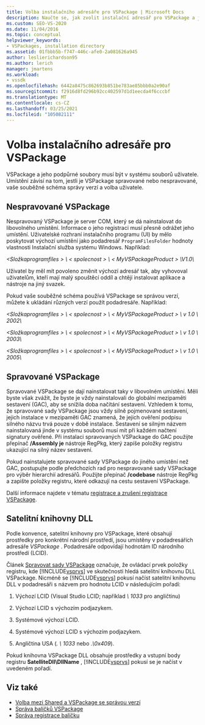 ```yaml
---
title: Volba instalačního adresáře pro VSPackage | Microsoft Docs
description: Naučte se, jak zvolit instalační adresář pro VSPackage a jeho podpůrné soubory pomocí faktorů, jako je například správa nebo nespravované.
ms.custom: SEO-VS-2020
ms.date: 11/04/2016
ms.topic: conceptual
helpviewer_keywords:
- VSPackages, installation directory
ms.assetid: 01fbbb5b-f747-446c-afe0-2a081626a945
author: leslierichardson95
ms.author: lerich
manager: jmartens
ms.workload:
- vssdk
ms.openlocfilehash: 6442a8475c862693b851be783ae85bbb0a2e90af
ms.sourcegitcommit: f2916d8fd296b92cc402597d1d1eecda4f6cccbf
ms.translationtype: MT
ms.contentlocale: cs-CZ
ms.lasthandoff: 03/25/2021
ms.locfileid: "105082111"
---
```

# <a name="choose-the-installation-directory-for-a-vspackage"></a>Volba instalačního adresáře pro VSPackage
VSPackage a jeho podpůrné soubory musí být v systému souborů uživatele. Umístění závisí na tom, jestli je VSPackage spravované nebo nespravované, vaše souběžné schéma správy verzí a volba uživatele.

## <a name="unmanaged-vspackages"></a>Nespravované VSPackage
 Nespravovaný VSPackage je server COM, který se dá nainstalovat do libovolného umístění. Informace o jeho registraci musí přesně odrážet jeho umístění. Uživatelské rozhraní instalačního programu (UI) by mělo poskytovat výchozí umístění jako podadresář `ProgramFilesFolder` hodnoty vlastnosti Instalační služba systému Windows. Například:

*&lt;Složkaprogramfiles &gt; \\ &lt; spolecnost &gt; \\ &lt; MyVSPackageProduct &gt; \V1.0\\*

 Uživatel by měl mít povoleno změnit výchozí adresář tak, aby vyhovoval uživatelům, kteří mají malý spouštěcí oddíl a chtějí instalovat aplikace a nástroje na jiný svazek.

 Pokud vaše souběžné schéma používá VSPackage se správou verzí, můžete k ukládání různých verzí použít podadresáře. Například:

 *&lt;Složkaprogramfiles &gt; \\ &lt; spolecnost &gt; \\ &lt; MyVSPackageProduct &gt; \\ v 1.0 \\ 2002\\*

 *&lt;Složkaprogramfiles &gt; \\ &lt; spolecnost &gt; \\ &lt; MyVSPackageProduct &gt; \\ v 1.0 \\ 2003\\*

 *&lt;Složkaprogramfiles &gt; \\ &lt; spolecnost &gt; \\ &lt; MyVSPackageProduct &gt; \\ v 1.0 \\ 2005\\*

## <a name="managed-vspackages"></a>Spravované VSPackage
 Spravované VSPackage se dají nainstalovat taky v libovolném umístění. Měli byste však zvážit, že byste je vždy nainstalovali do globální mezipaměti sestavení (GAC), aby se snížila doba načítání sestavení. Vzhledem k tomu, že spravované sady VSPackage jsou vždy silně pojmenované sestavení, jejich instalace v mezipaměti GAC znamená, že jejich ověření podpisu silného názvu trvá pouze v době instalace. Sestavení se silným názvem nainstalovaná jinde v systému souborů musí mít při každém načtení signatury ověřené. Při instalaci spravovaných VSPackage do GAC použijte přepínač **/Assembly je** nástroje RegPkg, který zapíše položky registru ukazující na silný název sestavení.

 Pokud nainstalujete spravované sady VSPackage do jiného umístění než GAC, postupujte podle předchozích rad pro nespravované sady VSPackage pro výběr hierarchií adresářů. Použijte přepínač **/codebase** nástroje RegPkg a zapište položky registru, které odkazují na cestu sestavení VSPackage.

 Další informace najdete v tématu [registrace a zrušení registrace VSPackage](../../extensibility/registering-and-unregistering-vspackages.md).

## <a name="satellite-dlls"></a>Satelitní knihovny DLL
 Podle konvence, satelitní knihovny pro VSPackage, které obsahují prostředky pro konkrétní národní prostředí, jsou umístěny v podadresářích adresáře *VSPackage* . Podadresáře odpovídají hodnotám ID národního prostředí (LCID).

 Článek [Spravovat sady VSPackage](../../extensibility/managing-vspackages.md) označuje, že ovládací prvek položky registru, kde [!INCLUDE[vsprvs](../../code-quality/includes/vsprvs_md.md)] ve skutečnosti hledá satelitní knihovnu DLL VSPackage. Nicméně se [!INCLUDE[vsprvs](../../code-quality/includes/vsprvs_md.md)] pokusí načíst satelitní knihovnu DLL v podadresáři s názvem pro hodnotu LCID v následujícím pořadí:

1. Výchozí LCID (Visual Studio LCID; například *\ 1033* pro angličtinu)

2. Výchozí LCID s výchozím podjazykem.

3. Systémové výchozí LCID.

4. Systémové výchozí LCID s výchozím podjazykem.

5. Angličtina USA (*. \ 1033* nebo *.\0x409*).

Pokud knihovna VSPackage DLL obsahuje prostředky a vstupní body registru **SatelliteDll\DllName** , [!INCLUDE[vsprvs](../../code-quality/includes/vsprvs_md.md)] pokusí se je načíst v uvedeném pořadí.

## <a name="see-also"></a>Viz také
- [Volba mezi Shared a VSPackage se správou verzí](../../extensibility/choosing-between-shared-and-versioned-vspackages.md)
- [Správa balíčků VSPackage](../../extensibility/managing-vspackages.md)
- [Správa registrace balíčku](/previous-versions/bb166783(v=vs.100))